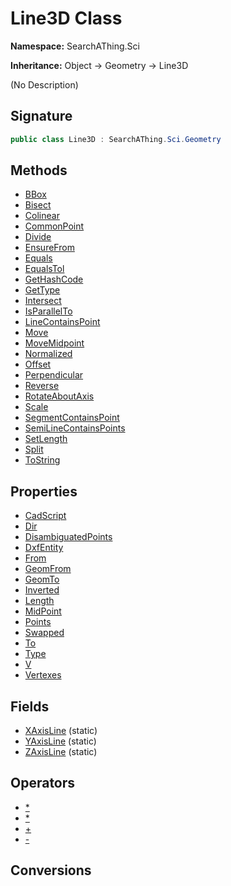 # Line3D Class
**Namespace:** SearchAThing.Sci

**Inheritance:** Object → Geometry → Line3D

(No Description)

## Signature
```csharp
public class Line3D : SearchAThing.Sci.Geometry
```
## Methods
- [BBox](Line3D/BBox.md)
- [Bisect](Line3D/Bisect.md)
- [Colinear](Line3D/Colinear.md)
- [CommonPoint](Line3D/CommonPoint.md)
- [Divide](Line3D/Divide.md)
- [EnsureFrom](Line3D/EnsureFrom.md)
- [Equals](Line3D/Equals.md)
- [EqualsTol](Line3D/EqualsTol.md)
- [GetHashCode](Line3D/GetHashCode.md)
- [GetType](Line3D/GetType.md)
- [Intersect](Line3D/Intersect.md)
- [IsParallelTo](Line3D/IsParallelTo.md)
- [LineContainsPoint](Line3D/LineContainsPoint.md)
- [Move](Line3D/Move.md)
- [MoveMidpoint](Line3D/MoveMidpoint.md)
- [Normalized](Line3D/Normalized.md)
- [Offset](Line3D/Offset.md)
- [Perpendicular](Line3D/Perpendicular.md)
- [Reverse](Line3D/Reverse.md)
- [RotateAboutAxis](Line3D/RotateAboutAxis.md)
- [Scale](Line3D/Scale.md)
- [SegmentContainsPoint](Line3D/SegmentContainsPoint.md)
- [SemiLineContainsPoints](Line3D/SemiLineContainsPoints.md)
- [SetLength](Line3D/SetLength.md)
- [Split](Line3D/Split.md)
- [ToString](Line3D/ToString.md)
## Properties
- [CadScript](Line3D/CadScript.md)
- [Dir](Line3D/Dir.md)
- [DisambiguatedPoints](Line3D/DisambiguatedPoints.md)
- [DxfEntity](Line3D/DxfEntity.md)
- [From](Line3D/From.md)
- [GeomFrom](Line3D/GeomFrom.md)
- [GeomTo](Line3D/GeomTo.md)
- [Inverted](Line3D/Inverted.md)
- [Length](Line3D/Length.md)
- [MidPoint](Line3D/MidPoint.md)
- [Points](Line3D/Points.md)
- [Swapped](Line3D/Swapped.md)
- [To](Line3D/To.md)
- [Type](Line3D/Type.md)
- [V](Line3D/V.md)
- [Vertexes](Line3D/Vertexes.md)
## Fields
- [XAxisLine](Line3D/XAxisLine.md) (static)
- [YAxisLine](Line3D/YAxisLine.md) (static)
- [ZAxisLine](Line3D/ZAxisLine.md) (static)
## Operators
- [*](Line3D/op_Multiply.md)
- [*](Line3D/op_Multiply.md)
- [+](Line3D/op_Addition.md)
- [-](Line3D/op_Subtraction.md)
## Conversions
